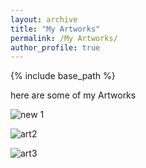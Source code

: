 ```yaml
---
layout: archive
title: "My Artworks"
permalink: /My Artworks/
author_profile: true
---
```


{% include base_path %}


here are some of my Artworks



![new 1](https://user-images.githubusercontent.com/89829013/132122383-e7cb582f-3136-4f7a-b3cd-28930f57c087.jpg)

![art2](https://user-images.githubusercontent.com/89829013/131449383-f0479196-ea3e-40b9-b0a4-45b904ccaab5.jpg)

![art3](https://user-images.githubusercontent.com/89829013/131449407-9726c11d-eca2-40bd-a5d9-ab61d20aa297.jpg)
